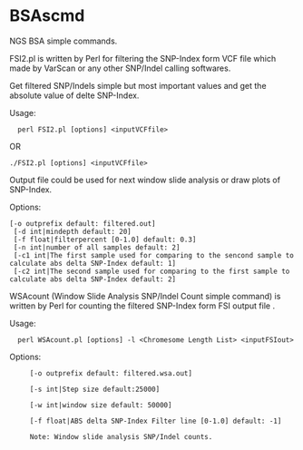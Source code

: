 # BSAscmd
NGS BSA simple commands.

FSI2.pl is written by Perl for filtering the SNP-Index form VCF file which made by VarScan or any other SNP/Indel calling softwares.

Get filtered SNP/Indels simple but most important values and get the absolute value of delte SNP-Index.

   Usage: 
   
      perl FSI2.pl [options] <inputVCFfile>

   OR 
    
    ./FSI2.pl [options] <inputVCFfile>
   
 Output file could be used for next window slide analysis or draw plots of SNP-Index.
 
 Options:
      
    [-o outprefix default: filtered.out]
	 [-d int|mindepth default: 20]
	 [-f float|filterpercent [0-1.0] default: 0.3]
	 [-n int|number of all samples default: 2]
	 [-c1 int|The first sample used for comparing to the sencond sample to calculate abs delta SNP-Index default: 1]
	 [-c2 int|The second sample used for comparing to the first sample to calculate abs delta SNP-Index default: 2]



WSAcount (Window Slide Analysis SNP/Indel Count simple command) 
is written by Perl for counting the filtered SNP-Index form FSI output file .

Usage:

      perl WSAcount.pl [options] -l <Chromesome Length List> <inputFSIout>

Options:

         [-o outprefix default: filtered.wsa.out]

         [-s int|Step size default:25000]

         [-w int|window size default: 50000]

         [-f float|ABS delta SNP-Index Filter line [0-1.0] default: -1]

         Note: Window slide analysis SNP/Indel counts.
         
         

